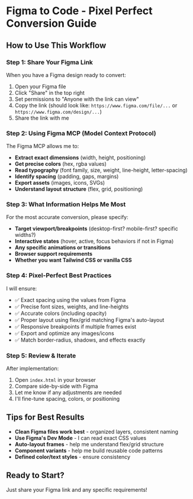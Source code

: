 # Figma to Code - Pixel Perfect Conversion Guide

## How to Use This Workflow

### Step 1: Share Your Figma Link
When you have a Figma design ready to convert:
1. Open your Figma file
2. Click "Share" in the top right
3. Set permissions to "Anyone with the link can view"
4. Copy the link (should look like: `https://www.figma.com/file/...` or `https://www.figma.com/design/...`)
5. Share the link with me

### Step 2: Using Figma MCP (Model Context Protocol)
The Figma MCP allows me to:
- **Extract exact dimensions** (width, height, positioning)
- **Get precise colors** (hex, rgba values)
- **Read typography** (font family, size, weight, line-height, letter-spacing)
- **Identify spacing** (padding, gaps, margins)
- **Export assets** (images, icons, SVGs)
- **Understand layout structure** (flex, grid, positioning)

### Step 3: What Information Helps Me Most
For the most accurate conversion, please specify:
- **Target viewport/breakpoints** (desktop-first? mobile-first? specific widths?)
- **Interactive states** (hover, active, focus behaviors if not in Figma)
- **Any specific animations or transitions**
- **Browser support requirements**
- **Whether you want Tailwind CSS or vanilla CSS**

### Step 4: Pixel-Perfect Best Practices
I will ensure:
- ✅ Exact spacing using the values from Figma
- ✅ Precise font sizes, weights, and line-heights
- ✅ Accurate colors (including opacity)
- ✅ Proper layout using flex/grid matching Figma's auto-layout
- ✅ Responsive breakpoints if multiple frames exist
- ✅ Export and optimize any images/icons
- ✅ Match border-radius, shadows, and effects exactly

### Step 5: Review & Iterate
After implementation:
1. Open `index.html` in your browser
2. Compare side-by-side with Figma
3. Let me know if any adjustments are needed
4. I'll fine-tune spacing, colors, or positioning

## Tips for Best Results
- **Clean Figma files work best** - organized layers, consistent naming
- **Use Figma's Dev Mode** - I can read exact CSS values
- **Auto-layout frames** - help me understand flex/grid structure
- **Component variants** - help me build reusable code patterns
- **Defined color/text styles** - ensure consistency

## Ready to Start?
Just share your Figma link and any specific requirements!

